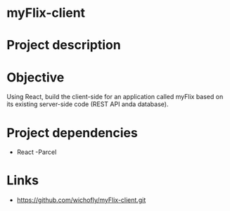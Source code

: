 # myFlix-client

# Project description 


# Objective
Using React, build the client-side for an application called myFlix based on its existing server-side code (REST API anda database). 

# Project dependencies 
- React
-Parcel

# Links 
- https://github.com/wichofly/myFlix-client.git